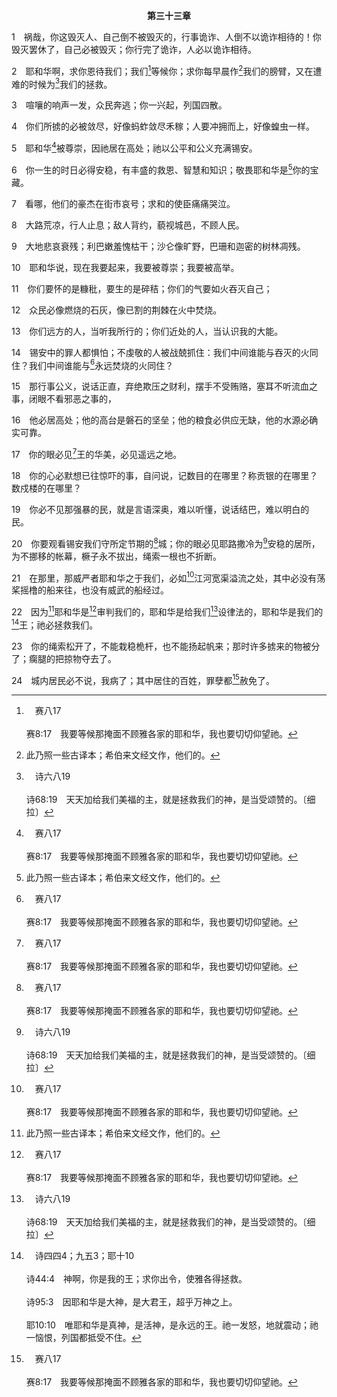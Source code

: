 <p style="text-align:center;font-weight:bold;">第三十三章</p>

1　祸哉，你这毁灭人、自己倒不被毁灭的，行事诡诈、人倒不以诡诈相待的！你毁灭罢休了，自己必被毁灭；你行完了诡诈，人必以诡诈相待。

2　耶和华啊，求你恩待我们；我们[^a]等候你；求你每早晨作[^1]我们的膀臂，又在遭难的时候为[^b]我们的拯救。

[^1]:此乃照一些古译本；希伯来文经文作，他们的。

[^a]:　赛八17<br><br>赛8:17　我要等候那掩面不顾雅各家的耶和华，我也要切切仰望祂。

[^b]:　诗六八19<br><br>诗68:19　天天加给我们美福的主，就是拯救我们的神，是当受颂赞的。〔细拉〕

3　喧嚷的响声一发，众民奔逃；你一兴起，列国四散。

4　你们所掳的必被敛尽，好像蚂蚱敛尽禾稼；人要冲拥而上，好像蝗虫一样。

5　耶和华[^a]被尊崇，因祂居在高处；祂以公平和公义充满锡安。

[^a]:　诗九七9<br><br>诗97:9　因为耶和华啊，你是管理全地的至高者；你被尊崇，远超万神之上。

6　你一生的时日必得安稳，有丰盛的救恩、智慧和知识；敬畏耶和华是[^1]你的宝藏。

[^1]:直译，他。

7　看哪，他们的豪杰在街市哀号；求和的使臣痛痛哭泣。

8　大路荒凉，行人止息；敌人背约，藐视城邑，不顾人民。

9　大地悲哀衰残；利巴嫩羞愧枯干；沙仑像旷野，巴珊和迦密的树林凋残。

10　耶和华说，现在我要起来，我要被尊崇；我要被高举。

11　你们要怀的是糠秕，要生的是碎秸；你们的气要如火吞灭自己；

12　众民必像燃烧的石灰，像已割的荆棘在火中焚烧。

13　你们远方的人，当听我所行的；你们近处的人，当认识我的大能。

14　锡安中的罪人都惧怕；不虔敬的人被战兢抓住：我们中间谁能与吞灭的火同住？我们中间谁能与[^a]永远焚烧的火同住？

[^a]:　赛六六24；太十八8；二五41；启二十10<br><br>赛66:24　他们必出去观看那些违背我之人的尸首；因为他们的虫是不死的，他们的火是不灭的；凡有血肉的，都必憎恶他们。<br><br>太18:8　若是你的手或你的脚绊跌你，就把它砍下来扔掉；你残废或瘸腿进入生命，比有两手两脚被扔在永火里更好。<br><br>太25:41　然后祂又要对那左边的说，你们这被咒诅的，离开我，进入那为魔鬼和他的使者所预备的永火里去。<br><br>启20:10　那迷惑他们的魔鬼，被扔在硫磺火湖里，也就是兽和假申言者所在的地方；他们必昼夜受痛苦，直到永永远远。

15　那行事公义，说话正直，弃绝欺压之财利，摆手不受贿赂，塞耳不听流血之事，闭眼不看邪恶之事的，

16　他必居高处；他的高台是磐石的坚垒；他的粮食必供应无缺，他的水源必确实可靠。

17　你的眼必见[^a]王的华美，必见遥远之地。

[^a]:　诗四五1～2<br><br>诗45:1　可拉子孙的训诲诗，又是爱的歌，交与歌咏长；调用百合花。<br><br>我心里涌出美辞，讲说我论到王的作品。我的舌头是快手的笔。<br><br>诗45:2　你比世人更美，你的嘴唇满溢恩典；所以神赐福给你，直到永远。

18　你的心必默想已往惊吓的事，自问说，记数目的在哪里？称贡银的在哪里？数戍楼的在哪里？

19　你必不见那强暴的民，就是言语深奥，难以听懂，说话结巴，难以明白的民。

20　你要观看锡安我们守所定节期的[^a]城；你的眼必见耶路撒冷为[^b]安稳的居所，为不挪移的帐幕，橛子永不拔出，绳索一根也不折断。

[^a]:　诗四八12<br><br>诗48:12　你们当周游锡安，四围旋绕，数点城楼。

[^b]:　诗四六5；一二五1～2<br><br>诗46:5　神在城中；城必不动摇；到天一亮，神必帮助这城。<br><br>诗125:1　上行之歌。<br><br>信靠耶和华的人，好像锡安山，永远存在，总不动摇。<br><br>诗125:2　众山怎样围绕耶路撒冷，耶和华也照样围绕祂的百姓，从今时直到永远。

21　在那里，那威严者耶和华之于我们，必如[^a]江河宽渠溢流之处，其中必没有荡桨摇橹的船来往，也没有威武的船经过。

[^a]:　诗四六4<br><br>诗46:4　有一道河，这河的支流，使神的城快乐；这城就是至高者支搭帐幕的圣处。

22　因为[^1]耶和华是[^a]审判我们的，耶和华是给我们[^b]设律法的，耶和华是我们的[^c]王；祂必拯救我们。

[^1]:在复兴的时候，基督这包罗万有的耶和华(参三二1)要成为全部神圣的行政，包括君王、设立律法者、审判者，为着拯救祂的子民。

[^a]:　创十八25；诗五十6；七五7；九八9<br><br>创18:25　你绝不会将义人与恶人同杀，将义人与恶人一样看待；这绝不是你所行的。审判全地的主岂不公平行事吗？<br><br>诗50:6　诸天必表明祂的公义，因为神自己是审判者。〔细拉〕<br><br>诗75:7　唯有神断定：祂使这人降卑，使那人升高。<br><br>诗98:9　因为祂来，要审判地；祂要按公义审判世界，按公正判断众民。

[^b]:　雅四12<br><br>雅4:12　设立律法者和审判者只有一位，就是那能救人，也能灭人的。你这审判邻舍的，你是谁？

[^c]:　诗四四4；九五3；耶十10<br><br>诗44:4　神啊，你是我的王；求你出令，使雅各得拯救。<br><br>诗95:3　因耶和华是大神，是大君王，超乎万神之上。<br><br>耶10:10　唯耶和华是真神，是活神，是永远的王。祂一发怒，地就震动；祂一恼恨，列国都抵受不住。

23　你的绳索松开了，不能栽稳桅杆，也不能扬起帆来；那时许多掳来的物被分了；瘸腿的把掠物夺去了。

24　城内居民必不说，我病了；其中居住的百姓，罪孽都[^a]赦免了。

[^a]:　耶五十20<br><br>耶50:20　耶和华说，当那些日子，那时候，虽寻以色列的罪孽，却一无所得；虽寻犹大的罪，也一无所见；因为我所留下的人，我必赦免。


